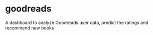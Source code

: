 # goodreads
A dashboard to analyze Goodreads user data, predict the ratings and recommend new books 
